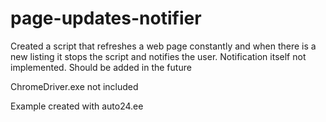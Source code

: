 # page-updates-notifier
Created a script that refreshes a web page constantly and when there is a new listing it stops the script and notifies the user. Notification itself not implemented. Should be added in the future

ChromeDriver.exe not included 

Example created with auto24.ee
